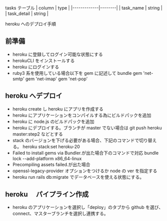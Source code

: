 tasks テーブル
| column | type |
|-------------|--------|
| task_name | string |
| task_detail | string |

heroku へのデプロイ手順

## 前準備

- heroku に登録してログイン可能な状態にする
- herokuCLI をインストールする
- heroku にログインする
- ruby3 系を使用している場合以下を gem に記述して bundle
  gem 'net-smtp'
  gem 'net-imap'
  gem 'net-pop'

## heroku へデプロイ

- heroku create し heroku にアプリを作成する
- heroku にアプリケーションをコンパイルする為にビルドパックを追加
- heroku に node.js のビルドパックを追加
- heroku にデプロイする。ブランチが master でない場合は git push heroku master:step2 などとする
- stack のバージョンを下げる必要がある場合、下記のコマンドで切り替える。
  heroku stack:set heroku-20
- Failed to install gems via Bundler.が出た場合下のコマンドで対応
  bundle lock --add-platform x86_64-linux
- Precompiling assets failed.が出た場合
- openssl-legacy-provider オプションをつけるか node の ver を指定する
- heroku run rails db:migrate でデータベースを使える状態にする。

## heroku 　パイプライン作成

- heroku のアプリケーションを選択し「deploy」のタブから
  github を選び、connect、マスターブランチを選択し連携する。
